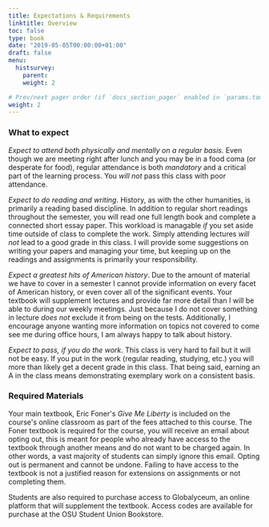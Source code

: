 ```yaml
---
title: Expectations & Requirements
linktitle: Overview
toc: false
type: book
date: "2019-05-05T00:00:00+01:00"
draft: false
menu:
  histsurvey:
    parent:
    weight: 2

# Prev/next pager order (if `docs_section_pager` enabled in `params.toml`)
weight: 2
---
```


### What to expect

*Expect to attend both physically and mentally on a regular basis.* Even though we are meeting right after lunch and you may be in a food coma (or desperate for food), regular attendance is both *mandatory* and a critical part of the learning process. You *will not* pass this class with poor attendance.

*Expect to do reading and writing*. History, as with the other humanities, is primarily a reading based discipline. In addition to regular short readings throughout the semester, you will read one full length book and complete a connected short essay paper. This workload is managable *if* you set aside time outside of class to complete the work. Simply attending lectures *will not* lead to a good grade in this class. I will provide some suggestions on writing your papers and managing your time, but keeping up on the readings and assignments is primarily your responsibility.

*Expect a greatest hits of American history*. Due to the amount of material we have to cover in a semester I cannot provide information on every facet of American history, or even cover all of the significant events. Your textbook will supplement lectures and provide far more detail than I will be able to during our weekly meetings. Just because I do not cover something in lecture *does not* exclude it from being on the tests. Additionally, I encourage anyone wanting more information on topics not covered to come see me during office hours, I am always happy to talk about history.

*Expect to pass, if you do the work*. This class is very hard to fail but it will not be easy. If you put in the work (regular reading, studying, etc.) you will more than likely get a decent grade in this class. That being said, earning an A in the class means demonstrating exemplary work on a consistent basis.

### Required Materials

Your main textbook, Eric Foner's *Give Me Liberty* is included on the course's online classroom as part of the fees attached to this course. The Foner textbook is required for the course, you will receive an email about opting out, this is meant for people who already have access to the textbook through another means and do not want to be charged again. In other words, a vast majority of students can simply ignore this email. Opting out is permanent and cannot be undone. Failing to have access to the textbook is not a justified reason for extensions on assignments or not completing them.  

Students are also required to purchase access to Globalyceum, an online platform that will supplement the textbook. Access codes are available for purchase at the OSU Student Union Bookstore.
